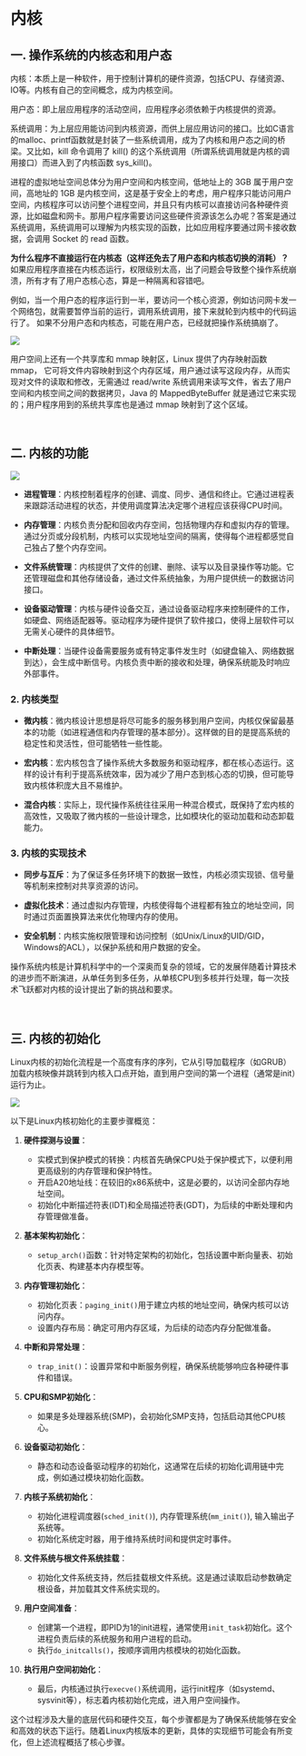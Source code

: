 # 内核
## 一. **操作系统的内核态和用户态**
内核：本质上是一种软件，用于控制计算机的硬件资源，包括CPU、存储资源、IO等。内核有自己的空间概念，成为内核空间。

用户态：即上层应用程序的活动空间，应用程序必须依赖于内核提供的资源。

系统调用：为上层应用能访问到内核资源，而供上层应用访问的接口。比如C语言的malloc、printf函数就是封装了一些系统调用，成为了内核和用户态之间的桥梁。又比如，kill 命令调用了 kill() 的这个系统调用（所谓系统调用就是内核的调用接口）而进入到了内核函数 sys_kill()。

进程的虚拟地址空间总体分为用户空间和内核空间，低地址上的 3GB 属于用户空间，高地址的 1GB 是内核空间，这是基于安全上的考虑，用户程序只能访问用户空间，内核程序可以访问整个进程空间，并且只有内核可以直接访问各种硬件资源，比如磁盘和网卡。那用户程序需要访问这些硬件资源该怎么办呢？答案是通过系统调用，系统调用可以理解为内核实现的函数，比如应用程序要通过网卡接收数据，会调用 Socket 的 read 函数。

**为什么程序不直接运行在内核态（这样还免去了用户态和内核态切换的消耗）？**
如果应用程序直接在内核态运行，权限级别太高，出了问题会导致整个操作系统崩溃，所有才有了用户态核心态，算是一种隔离和容错吧。

例如，当一个用户态的程序运行到一半，要访问一个核心资源，例如访问网卡发一个网络包，就需要暂停当前的运行，调用系统调用，接下来就轮到内核中的代码运行了。
如果不分用户态和内核态，可能在用户态，已经就把操作系统搞崩了。

<img src="./images/操作系统的内核空间和用户空间.png" />

用户空间上还有一个共享库和 mmap 映射区，Linux 提供了内存映射函数 mmap， 它可将文件内容映射到这个内存区域，用户通过读写这段内存，从而实现对文件的读取和修改，无需通过 read/write 系统调用来读写文件，省去了用户空间和内核空间之间的数据拷贝，Java 的 MappedByteBuffer 就是通过它来实现的；用户程序用到的系统共享库也是通过 mmap 映射到了这个区域。

<br>

## 二. **内核的功能**

<img src="./images/操作系统内核体系结构.jpg" />

- **进程管理**：内核控制着程序的创建、调度、同步、通信和终止。它通过进程表来跟踪活动进程的状态，并使用调度算法决定哪个进程应该获得CPU时间。
  
- **内存管理**：内核负责分配和回收内存空间，包括物理内存和虚拟内存的管理。通过分页或分段机制，内核可以实现地址空间的隔离，使得每个进程都感觉自己独占了整个内存空间。

- **文件系统管理**：内核提供了文件的创建、删除、读写以及目录操作等功能。它还管理磁盘和其他存储设备，通过文件系统抽象，为用户提供统一的数据访问接口。

- **设备驱动管理**：内核与硬件设备交互，通过设备驱动程序来控制硬件的工作，如硬盘、网络适配器等。驱动程序为硬件提供了软件接口，使得上层软件可以无需关心硬件的具体细节。

- **中断处理**：当硬件设备需要服务或有特定事件发生时（如键盘输入、网络数据到达），会生成中断信号。内核负责中断的接收和处理，确保系统能及时响应外部事件。

### 2. **内核类型**

- **微内核**：微内核设计思想是将尽可能多的服务移到用户空间，内核仅保留最基本的功能（如进程通信和内存管理的基本部分）。这样做的目的是提高系统的稳定性和灵活性，但可能牺牲一些性能。

- **宏内核**：宏内核包含了操作系统大多数服务和驱动程序，都在核心态运行。这样的设计有利于提高系统效率，因为减少了用户态到核心态的切换，但可能导致内核体积庞大且不易维护。

- **混合内核**：实际上，现代操作系统往往采用一种混合模式，既保持了宏内核的高效性，又吸取了微内核的一些设计理念，比如模块化的驱动加载和动态卸载能力。

### 3. **内核的实现技术**

- **同步与互斥**：为了保证多任务环境下的数据一致性，内核必须实现锁、信号量等机制来控制对共享资源的访问。

- **虚拟化技术**：通过虚拟内存管理，内核使得每个进程都有独立的地址空间，同时通过页面置换算法来优化物理内存的使用。

- **安全机制**：内核实施权限管理和访问控制（如Unix/Linux的UID/GID，Windows的ACL），以保护系统和用户数据的安全。

操作系统内核是计算机科学中的一个深奥而复杂的领域，它的发展伴随着计算技术的进步而不断演进，从单任务到多任务，从单核CPU到多核并行处理，每一次技术飞跃都对内核的设计提出了新的挑战和要求。

<br>

## 三. **内核的初始化**
Linux内核的初始化流程是一个高度有序的序列，它从引导加载程序（如GRUB）加载内核映像并跳转到内核入口点开始，直到用户空间的第一个进程（通常是init）运行为止。

<img src="./images/Linux内核的初始化.jpg" />

以下是Linux内核初始化的主要步骤概览：

1. **硬件探测与设置**：
   - 实模式到保护模式的转换：内核首先确保CPU处于保护模式下，以便利用更高级别的内存管理和保护特性。
   - 开启A20地址线：在较旧的x86系统中，这是必要的，以访问全部内存地址空间。
   - 初始化中断描述符表(IDT)和全局描述符表(GDT)，为后续的中断处理和内存管理做准备。

2. **基本架构初始化**：
   - `setup_arch()`函数：针对特定架构的初始化，包括设置中断向量表、初始化页表、构建基本内存模型等。

3. **内存管理初始化**：
   - 初始化页表：`paging_init()`用于建立内核的地址空间，确保内核可以访问内存。
   - 设置内存布局：确定可用内存区域，为后续的动态内存分配做准备。

4. **中断和异常处理**：
   - `trap_init()`：设置异常和中断服务例程，确保系统能够响应各种硬件事件和错误。

5. **CPU和SMP初始化**：
   - 如果是多处理器系统(SMP)，会初始化SMP支持，包括启动其他CPU核心。

6. **设备驱动初始化**：
   - 静态和动态设备驱动程序的初始化，这通常在后续的初始化调用链中完成，例如通过模块初始化函数。

7. **内核子系统初始化**：
   - 初始化进程调度器(`sched_init()`), 内存管理系统(`mm_init()`), 输入输出子系统等。
   - 初始化系统定时器，用于维持系统时间和提供定时事件。

8. **文件系统与根文件系统挂载**：
   - 初始化文件系统支持，然后挂载根文件系统。这是通过读取启动参数确定根设备，并加载其文件系统实现的。

9. **用户空间准备**：
   - 创建第一个进程，即PID为1的init进程，通常使用`init_task`初始化。这个进程负责后续的系统服务和用户进程的启动。
   - 执行`do_initcalls()`，按顺序调用内核模块的初始化函数。

10. **执行用户空间初始化**：
    - 最后，内核通过执行`execve()`系统调用，运行init程序（如systemd、sysvinit等），标志着内核初始化完成，进入用户空间操作。

这个过程涉及大量的底层代码和硬件交互，每个步骤都是为了确保系统能够在安全和高效的状态下运行。随着Linux内核版本的更新，具体的实现细节可能会有所变化，但上述流程概括了核心步骤。